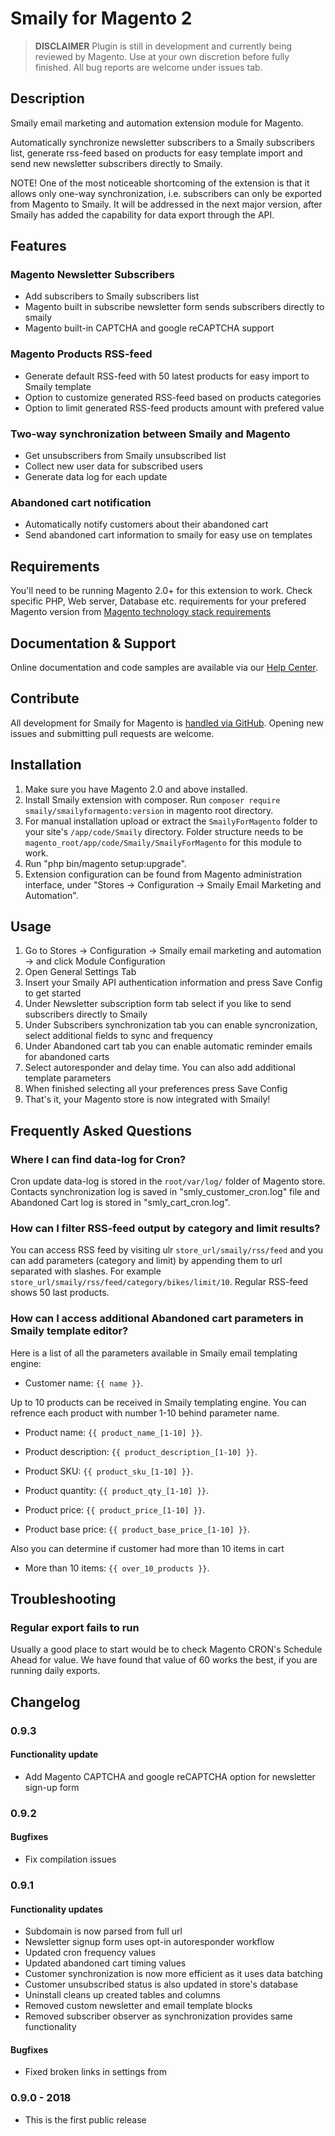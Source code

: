# Smaily for Magento 2

> **DISCLAIMER**
> Plugin is still in development and currently being reviewed by Magento. Use at your own discretion before fully finished. All bug reports are welcome under issues tab.

## Description

Smaily email marketing and automation extension module for Magento.

Automatically synchronize newsletter subscribers to a Smaily subscribers list, generate rss-feed based on products for easy template import and send new newsletter subscribers directly to Smaily.

NOTE! One of the most noticeable shortcoming of the extension is that it allows only one-way synchronization, i.e. subscribers can only be exported from Magento to Smaily. It will be addressed in the next major version, after Smaily has added the capability for data export through the API.

## Features

### Magento Newsletter Subscribers

- Add subscribers to Smaily subscribers list
- Magento built in subscribe newsletter form sends subscribers directly to smaily
- Magento built-in CAPTCHA and google reCAPTCHA support

### Magento Products RSS-feed

- Generate default RSS-feed with 50 latest products for easy import to Smaily template
- Option to customize generated RSS-feed based on products categories
- Option to limit generated RSS-feed products amount with prefered value

### Two-way synchronization between Smaily and Magento

- Get unsubscribers from Smaily unsubscribed list
- Collect new user data for subscribed users
- Generate data log for each update

### Abandoned cart notification

- Automatically notify customers about their abandoned cart
- Send abandoned cart information to smaily for easy use on templates

## Requirements

You'll need to be running Magento 2.0+ for this extension to work. Check specific PHP, Web server, Database etc. requirements for your prefered Magento version from [Magento technology stack requirements](https://devdocs.magento.com/guides/v2.0/install-gde/system-requirements-tech.html)

## Documentation & Support

Online documentation and code samples are available via our [Help Center](http://help.smaily.com/en/support/home).

## Contribute

All development for Smaily for Magento is [handled via GitHub](https://github.com/sendsmaily/smaily-magento-extension). Opening new issues and submitting pull requests are welcome.

## Installation

1. Make sure you have Magento 2.0 and above installed.
2. Install Smaily extension with composer. Run `composer require smaily/smailyformagento:version` in magento root directory.
3. For manual installation upload or extract the `SmailyForMagento` folder to your site's `/app/code/Smaily` directory. Folder structure needs to be `magento_root/app/code/Smaily/SmailyForMagento` for this module to work.
4. Run "php bin/magento setup:upgrade".
5. Extension configuration can be found from Magento administration interface, under "Stores → Configuration → Smaily Email Marketing and Automation".

## Usage

1. Go to Stores -> Configuration -> Smaily email marketing and automation -> and click Module Configuration
2. Open General Settings Tab
3. Insert your Smaily API authentication information and press Save Config to get started
4. Under Newsletter subscription form tab select if you like to send subscribers directly to Smaily
5. Under Subscribers synchronization tab you can enable syncronization, select additional fields to sync and frequency
6. Under Abandoned cart tab you can enable automatic reminder emails for abandoned carts
7. Select autoresponder and delay time. You can also add additional template parameters
8. When finished selecting all your preferences press Save Config
9. That's it, your Magento store is now integrated with Smaily!

## Frequently Asked Questions

### Where I can find data-log for Cron?

Cron update data-log is stored in the `root/var/log/` folder of Magento store. Contacts synchronization log is saved in "smly_customer_cron.log" file and Abandoned Cart log is stored in "smly_cart_cron.log".

### How can I filter RSS-feed output by category and limit results?

You can access RSS feed by visiting ulr `store_url/smaily/rss/feed` and you can add parameters (category and limit) by appending them to url separated with slashes. For example `store_url/smaily/rss/feed/category/bikes/limit/10`. Regular RSS-feed shows 50 last products.

### How can I access additional Abandoned cart parameters in Smaily template editor?

Here is a list of all the parameters available in Smaily email templating engine:

- Customer name: `{{ name }}`.

Up to 10 products can be received in Smaily templating engine. You can refrence each product with number 1-10 behind parameter name.

- Product name: `{{ product_name_[1-10] }}`.

- Product description: `{{ product_description_[1-10] }}`.

- Product SKU: `{{ product_sku_[1-10] }}`.

- Product quantity: `{{ product_qty_[1-10] }}`.

- Product price: `{{ product_price_[1-10] }}`.

- Product base price: `{{ product_base_price_[1-10] }}`.

Also you can determine if customer had more than 10 items in cart

- More than 10 items: `{{ over_10_products }}`.

## Troubleshooting

### Regular export fails to run

Usually a good place to start would be to check Magento CRON's Schedule Ahead for value. We have found that value of 60 works the best, if you are running daily exports.

## Changelog

### 0.9.3

#### Functionality update

- Add Magento CAPTCHA and google reCAPTCHA option for newsletter sign-up form

### 0.9.2

#### Bugfixes

- Fix compilation issues

### 0.9.1

#### Functionality updates

- Subdomain is now parsed from full url
- Newsletter signup form uses opt-in autoresponder workflow
- Updated cron frequency values
- Updated abandoned cart timing values
- Customer synchronization is now more efficient as it uses data batching
- Customer unsubscribed status is also updated in store's database
- Uninstall cleans up created tables and columns
- Removed custom newsletter and email template blocks
- Removed subscriber observer as synchronization provides same functionality

#### Bugfixes

- Fixed broken links in settings from

### 0.9.0 - 2018

- This is the first public release
